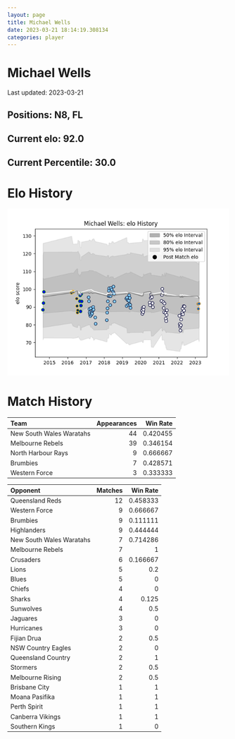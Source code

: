 ```yaml
---  
layout: page  
title: Michael Wells  
date: 2023-03-21 18:14:19.308134  
categories: player  
---
```

# Michael Wells


Last updated: 2023-03-21
## Positions: N8, FL

## Current elo: 92.0

## Current Percentile: 30.0

# Elo History


![elo history](history_MichaelWells.png)
# Match History


| Team                     |   Appearances |   Win Rate |
|:-------------------------|--------------:|-----------:|
| New South Wales Waratahs |            44 |   0.420455 |
| Melbourne Rebels         |            39 |   0.346154 |
| North Harbour Rays       |             9 |   0.666667 |
| Brumbies                 |             7 |   0.428571 |
| Western Force            |             3 |   0.333333 |

| Opponent                 |   Matches |   Win Rate |
|:-------------------------|----------:|-----------:|
| Queensland Reds          |        12 |   0.458333 |
| Western Force            |         9 |   0.666667 |
| Brumbies                 |         9 |   0.111111 |
| Highlanders              |         9 |   0.444444 |
| New South Wales Waratahs |         7 |   0.714286 |
| Melbourne Rebels         |         7 |   1        |
| Crusaders                |         6 |   0.166667 |
| Lions                    |         5 |   0.2      |
| Blues                    |         5 |   0        |
| Chiefs                   |         4 |   0        |
| Sharks                   |         4 |   0.125    |
| Sunwolves                |         4 |   0.5      |
| Jaguares                 |         3 |   0        |
| Hurricanes               |         3 |   0        |
| Fijian Drua              |         2 |   0.5      |
| NSW Country Eagles       |         2 |   0        |
| Queensland Country       |         2 |   1        |
| Stormers                 |         2 |   0.5      |
| Melbourne Rising         |         2 |   0.5      |
| Brisbane City            |         1 |   1        |
| Moana Pasifika           |         1 |   1        |
| Perth Spirit             |         1 |   1        |
| Canberra Vikings         |         1 |   1        |
| Southern Kings           |         1 |   0        |